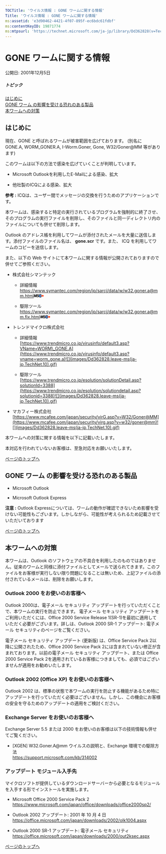 ```yaml
---
TOCTitle: 'ウイルス情報 : GONE ワームに関する情報'
Title: 'ウイルス情報 : GONE ワームに関する情報'
ms:assetid: 'e3d90462-4421-4f07-895f-ec6bdc61fdbf'
ms:contentKeyID: 19871774
ms:mtpsurl: 'https://technet.microsoft.com/ja-jp/library/Dd362828(v=TechNet.10)'
---
```


GONE ワームに関する情報
=======================

公開日: 2001年12月5日

##### トピック

[](#ez)[はじめに](#ez)  
[](#emd)[GONE ワーム の影響を受ける恐れのある製品](#emd)  
[](#eyd)[本ワームへの対策](#eyd)  

はじめに
--------

現在、GONE と呼ばれるワームが被害範囲を広げております。 (別名に GONE.A, WORM\_GONER.A, I-Worm.Goner, Gone, W32/Goner@MM 等があります)

このワームは以下の方法で感染を広げていくことが判明しています。

-   Microsoft Outlookを利用したE-Mailによる感染、拡大

-   他社製のICQによる感染、拡大

**参考 :** ICQは、ユーザー間でメッセージの交換を行うためのアプリケーションです。

本ワームは、感染すると特定の実行されているプログラムを強制的に終了させ、そのプログラムの実行ファイルを削除し、そのファイルと同一ディレクトリ内のファイルについても併せて削除します。

Outlook のアドレス帳を利用してワームが添付されたメールを大量に送信します。添付ファイルのファイル名は、 **gone.scr** です。また、 ICQ を利用してワームのコピーを送信します。

また、以下の Web サイトにて本ワームに関する情報が公開されておりますので併せてご参照ください。

-   株式会社シマンテック

    -   詳細情報  
        <https://www.symantec.com/region/jp/sarcj/data/w/w32.goner.a@mm.html>![](images/Dd362828.leave-ms(ja-jp,TechNet.10).gif)

    -   駆除ツール  
        <https://www.symantec.com/region/jp/sarcj/data/w/w32.goner.a@mm.fix.html>![](images/Dd362828.leave-ms(ja-jp,TechNet.10).gif)

-   トレンドマイクロ株式会社

    -   詳細情報  
        [https://www.trendmicro.co.jp/virusinfo/default3.asp?VName=WORM\_GONE.A](https://www.trendmicro.co.jp/virusinfo/default3.asp?vname=worm_gone.a)![](images/Dd362828.leave-ms(ja-jp,TechNet.10).gif)

    -   駆除ツール  
        [https://www.trendmicro.co.jp/esolution/solutionDetail.asp?solutionId=3388](https://www.trendmicro.co.jp/esolution/solutiondetail.asp?solutionid=3388)![](images/Dd362828.leave-ms(ja-jp,TechNet.10).gif)

-   マカフィー株式会社  
    [https://www.mcafee.com/japan/security/virG.asp?v=W32/Goner@MM](https://www.mcafee.com/japan/security/virg.asp?v=w32/goner@mm)![](images/Dd362828.leave-ms(ja-jp,TechNet.10).gif)

本ワームへの対策に関する情報を以下に記載いたします。

本対応を行われていないお客様は、至急対応をお願いいたします。

[](#mainsection)[ページのトップへ](#mainsection)

GONE ワーム の影響を受ける恐れのある製品
----------------------------------------

-   Microsoft Outlook

-   Microsoft Outlook Express

**注意 :** Outlook Expressについては、ワームの動作が確認できないため影響を受けない可能性もございます。しかしながら、可能性が考えられるため記載させていただいております

[](#mainsection)[ページのトップへ](#mainsection)

本ワームへの対策
----------------

本ワームは、Outlook のソフトウェアの不具合を利用したのものではありません。従来のワームと同様に添付ファイルとしてメールで送られてきます。このファイルをお客様が実行しない限り問題になることは無いため、上記ファイルの添付されているメールは、削除をお願いします。

### Outlook 2000 をお使いのお客様へ

Outlook 2000は、電子メール セキュリティ アップデートを行っていただくことで、本ワームの実行を防止できます。 電子メール セキュリティ アップデートをご利用いただくには、Office 2000 Service Release 1(SR-1)を最初に適用していただく必要がございます。詳しは、Outlook 2000 SR-1 アップデート: 電子メール セキュリティのページをご覧ください。

電子メール セキュリティ アップデート (更新版) は、Office Service Pack 2以降に公開されたため、Office 2000 Service Pack 2には含まれていない修正が含まれております。以前の電子メール セキュリティ アップデート、または Office 2000 Service Pack 2を適用されているお客様につきましても、必須ではございませんが適用をお勧めいたします。

### Outlook 2002 (Office XP) をお使いのお客様へ

Outlook 2002 は、標準の状態で本ワームの実行を防止する機能があるため特にアップデートを行っていただく必要はございません。しかし、この機会にお客様の安全を守るためのアップデートの適用をご検討ください。

### Exchange Server をお使いのお客様へ

Exchange Server 5.5 または 2000 をお使いのお客様は以下の技術情報も併せてご覧ください。

-   \[XGEN\] W32.Goner.A@mm ウイルスの説明と、Exchange 環境での駆除方法  
    <https://support.microsoft.com/kb/314002>

### アップデート モジュール入手先

マイクロソフトが提供しているダウンロードサーバーから必要となるモジュールを入手する形でインストールを実施します。

-   Microsoft Office 2000 Service Pack 2  
    <https://www.microsoft.com/japan/office/downloads/office2000sp2/>

-   Outlook 2002 アップデート: 2001 年 10 月 4 日  
    <https://office.microsoft.com/japan/downloads/2002/olk1004.aspx>

-   Outlook 2000 SR-1 アップデート: 電子メール セキュリティ  
    <https://office.microsoft.com/japan/downloads/2000/out2ksec.aspx>

[](#mainsection)[ページのトップへ](#mainsection)
